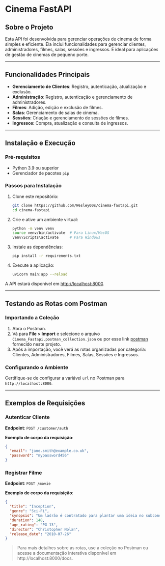 # Cinema FastAPI

## Sobre o Projeto

Esta API foi desenvolvida para gerenciar operações de cinema de forma simples e eficiente. Ela inclui funcionalidades para gerenciar clientes, administradores, filmes, salas, sessões e ingressos. É ideal para aplicações de gestão de cinemas de pequeno porte.

---

## Funcionalidades Principais
- **Gerenciamento de Clientes**: Registro, autenticação, atualização e exclusão.
- **Administração**: Registro, autenticação e gerenciamento de administradores.
- **Filmes**: Adição, edição e exclusão de filmes.
- **Salas**: Gerenciamento de salas de cinema.
- **Sessões**: Criação e gerenciamento de sessões de filmes.
- **Ingressos**: Compra, atualização e consulta de ingressos.

---

## Instalação e Execução

### Pré-requisitos
- Python 3.9 ou superior
- Gerenciador de pacotes `pip`

### Passos para Instalação

1. Clone este repositório:
    ```bash
    git clone https://github.com/Wesley00s/cinema-fastapi.git
    cd cinema-fastapi
    ```

2. Crie e ative um ambiente virtual:
    ```bash
    python -m venv venv
    source venv/bin/activate  # Para Linux/MacOS
    venv\Scripts\activate     # Para Windows
    ```

3. Instale as dependências:
    ```bash
    pip install -r requirements.txt
    ```

4. Execute a aplicação:
    ```bash
    uvicorn main:app --reload
    ```

A API estará disponível em [http://localhost:8000](http://localhost:8000).

---

## Testando as Rotas com Postman

### Importando a Coleção

1. Abra o Postman.
2. Vá para **File > Import** e selecione o arquivo `Cinema_Fastapi.postman_collection.json` ou por esse link [postman](undefined/workspace/academic/collection/32579915-3acbd4f0-34f7-4cdf-951f-65ad980c2ae1?action=share&creator=32579915) fornecido neste projeto.
3. Após a importação, você verá as rotas organizadas por categoria: Clientes, Administradores, Filmes, Salas, Sessões e Ingressos.

### Configurando o Ambiente

Certifique-se de configurar a variável `url` no Postman para `http://localhost:8000`.

---

## Exemplos de Requisições

### Autenticar Cliente
**Endpoint**: `POST /customer/auth`

**Exemplo de corpo da requisição**:
```json
{
  "email": "jane.smith@example.co.uk",
  "password": "mypassword456"
}
```

### Registrar Filme
**Endpoint**: `POST /movie`

**Exemplo de corpo da requisição**:
```json
{
  "title": "Inception",
  "genre": "Sci-Fi",
  "synopsis": "Um ladrão é contratado para plantar uma ideia no subconsciente de um alvo.",
  "duration": 148,
  "age_rating": "PG-13",
  "director": "Christopher Nolan",
  "release_date": "2010-07-26"
}
```
> Para mais detalhes sobre as rotas, use a coleção no Postman ou acesse a documentação interativa disponível em http://localhost:8000/docs.
